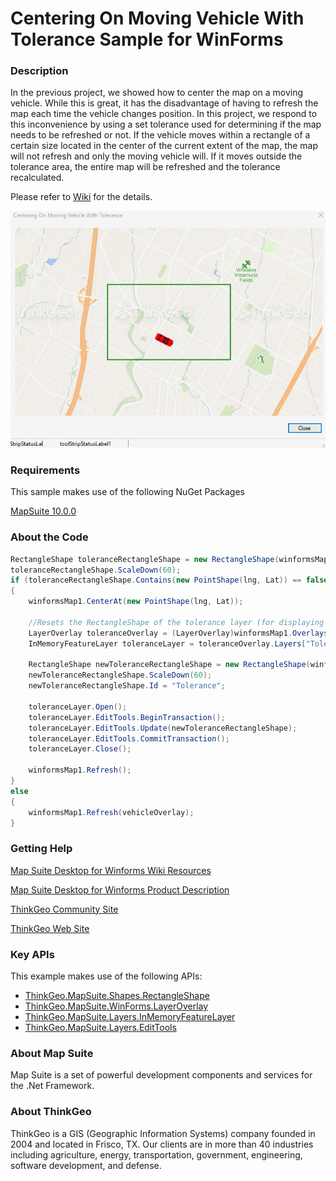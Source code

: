 # Centering On Moving Vehicle With Tolerance Sample for WinForms

### Description
In the previous project, we showed how to center the map on a moving vehicle. While this is great, it has the disadvantage of having to refresh the map each time the vehicle changes position. In this project, we respond to this inconvenience by using a set tolerance used for determining if the map needs to be refreshed or not. If the vehicle moves within a rectangle of a certain size located in the center of the current extent of the map, the map will not refresh and only the moving vehicle will. If it moves outside the tolerance area, the entire map will be refreshed and the tolerance recalculated.

Please refer to [Wiki](http://wiki.thinkgeo.com/wiki/map_suite_desktop_for_winforms) for the details.

![Screenshot](Screenshot.gif)

### Requirements
This sample makes use of the following NuGet Packages

[MapSuite 10.0.0](https://www.nuget.org/packages?q=ThinkGeo)

### About the Code
```csharp
RectangleShape toleranceRectangleShape = new RectangleShape(winformsMap1.CurrentExtent.UpperLeftPoint, winformsMap1.CurrentExtent.LowerRightPoint);
toleranceRectangleShape.ScaleDown(60);
if (toleranceRectangleShape.Contains(new PointShape(lng, Lat)) == false)
{
    winformsMap1.CenterAt(new PointShape(lng, Lat));

    //Resets the RectangleShape of the tolerance layer (for displaying only)
    LayerOverlay toleranceOverlay = (LayerOverlay)winformsMap1.Overlays["ToleranceOverlay"];
    InMemoryFeatureLayer toleranceLayer = toleranceOverlay.Layers["ToleranceLayer"] as InMemoryFeatureLayer;

    RectangleShape newToleranceRectangleShape = new RectangleShape(winformsMap1.CurrentExtent.UpperLeftPoint, winformsMap1.CurrentExtent.LowerRightPoint);
    newToleranceRectangleShape.ScaleDown(60);
    newToleranceRectangleShape.Id = "Tolerance";

    toleranceLayer.Open();
    toleranceLayer.EditTools.BeginTransaction();
    toleranceLayer.EditTools.Update(newToleranceRectangleShape);
    toleranceLayer.EditTools.CommitTransaction();
    toleranceLayer.Close();

    winformsMap1.Refresh();
}
else
{
    winformsMap1.Refresh(vehicleOverlay);
}
```
### Getting Help

[Map Suite Desktop for Winforms Wiki Resources](http://wiki.thinkgeo.com/wiki/map_suite_desktop_for_winforms)

[Map Suite Desktop for Winforms Product Description](https://thinkgeo.com/ui-controls#desktop-platforms)

[ThinkGeo Community Site](http://community.thinkgeo.com/)

[ThinkGeo Web Site](http://www.thinkgeo.com)

### Key APIs
This example makes use of the following APIs:
- [ThinkGeo.MapSuite.Shapes.RectangleShape](http://wiki.thinkgeo.com/wiki/api/thinkgeo.mapsuite.shapes.rectangleshape)
- [ThinkGeo.MapSuite.WinForms.LayerOverlay](http://wiki.thinkgeo.com/wiki/api/thinkgeo.mapsuite.winforms.layeroverlay)
- [ThinkGeo.MapSuite.Layers.InMemoryFeatureLayer](http://wiki.thinkgeo.com/wiki/api/thinkgeo.mapsuite.layers.inmemoryfeaturelayer)
- [ThinkGeo.MapSuite.Layers.EditTools](http://wiki.thinkgeo.com/wiki/api/thinkgeo.mapsuite.layers.edittools)

### About Map Suite
Map Suite is a set of powerful development components and services for the .Net Framework.

### About ThinkGeo
ThinkGeo is a GIS (Geographic Information Systems) company founded in 2004 and located in Frisco, TX. Our clients are in more than 40 industries including agriculture, energy, transportation, government, engineering, software development, and defense.
